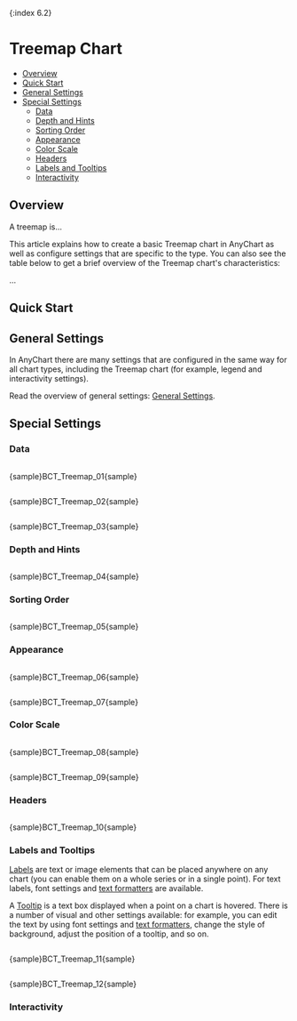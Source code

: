 {:index 6.2}
# Treemap Chart

* [Overview](#overview)
* [Quick Start](#quick_start)
* [General Settings](#general_settings)
* [Special Settings](#special_settings)
  * [Data](#data)
  * [Depth and Hints](#depth_and_hints)
  * [Sorting Order](#sorting_order)
  * [Appearance](#appearance)
  * [Color Scale](#color_scale)
  * [Headers](#headers)
  * [Labels and Tooltips](#labels_and_tooltips)
  * [Interactivity](#interactivity)

## Overview

A treemap is...

This article explains how to create a basic Treemap chart in AnyChart as well as configure settings that are specific to the type. You can also see the table below to get a brief overview of the Treemap chart's characteristics:

...

## Quick Start

## General Settings

In AnyChart there are many settings that are configured in the same way for all chart types, including the Treemap chart (for example, legend and interactivity settings).

Read the overview of general settings: [General Settings](General_Settings).

## Special Settings
  
### Data

```

```

{sample}BCT\_Treemap\_01{sample}

```

```

{sample}BCT\_Treemap\_02{sample}

```

```

{sample}BCT\_Treemap\_03{sample}


### Depth and Hints

```

```

{sample}BCT\_Treemap\_04{sample}

### Sorting Order

```

```

{sample}BCT\_Treemap\_05{sample}

### Appearance

```

```

{sample}BCT\_Treemap\_06{sample}

```

```

{sample}BCT\_Treemap\_07{sample}

### Color Scale

```

```

{sample}BCT\_Treemap\_08{sample}

```

```

{sample}BCT\_Treemap\_09{sample}

### Headers

```

```

{sample}BCT\_Treemap\_10{sample}

### Labels and Tooltips

[Labels](../Common_Settings/Labels) are text or image elements that can be placed anywhere on any chart (you can enable them on a whole series or in a single point). For text labels, font settings and [text formatters](../Common_Settings/Text_Formatters) are available.

A [Tooltip](../Common_Settings/Tooltip) is a text box displayed when a point on a chart is hovered. There is a number of visual and other settings available: for example, you can edit the text by using font settings and [text formatters](../Common_Settings/Text_Formatters), change the style of background, adjust the position of a tooltip, and so on.

```

```

{sample}BCT\_Treemap\_11{sample}

```

```

{sample}BCT\_Treemap\_12{sample}

### Interactivity